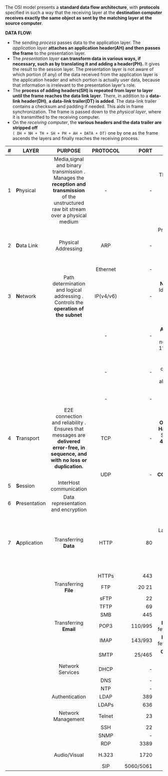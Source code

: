 The OSI model presents a **standard data flow architecture**, with **protocols** specified in such a way that the receiving layer at the **destination computer receives exactly the same object as sent by the matching layer at the source computer**.

**DATA FLOW:**  
+ The *sending process* passes data to the application layer. The *application layer* **attaches an application header(AH) and then passes the frame** to the presentation layer.
+ The *presentation layer* **can transform data in various ways, if necessary, such as by translating it and adding a header(PH).** It gives the result to the session layer. The presentation layer is not aware of which portion (if any) of the data received from the application layer is the application header and which portion is actually user data, because that information is irrelevant to the presentation layer's role.
+ The **process of adding headers(SH) is repeated from layer to layer until the frame reaches the data link layer**. There, in addition to a **data-link header(DH)**, **a data-link trailer(DT) is added**. The data-link trailer contains a checksum and padding if needed. This aids in frame synchronization. The frame is passed down to the *physical layer*, where it is transmitted to the receiving computer.
+ On the *receiving computer*, the **various headers and the data trailer are stripped off**  
`( DH + NH + TH + SH + PH + AH + DATA + DT)` one by one as the frame ascends the layers and finally reaches the receiving process.


| #        | LAYER        | PURPOSE           | PROTOCOL           | PORT  | CONCEPTS  |
| ------------- | ------------- |:-------------:|:-------------:| -----:| -----:|
| 1 | **P**hysical  | Media,signal and binary transmission . Manages the **reception and transmission** of the unstructured raw bit stream over a physical medium | - | - | This puts data onto the wire at the source computer and then it is sent to the destination computer
| 2 | **D**ata Link | Physical Addressing | ARP | - | Provides error-free transfer of **data frames** from one computer to another **over the physical layer**
|  |  |  |  Ethernet | - |
| 3 | **N**etwork  | Path determination and logical addressing . Controls the **operation of the subnet** | IP(v4/v6) | - | **Network Address**: Identifier for **Group** of devices (All Binary 0's in Host portion)
|  |  |  | - | - | **Broadcast Address**: Identifier for **All** devices on network (All Binary 1's in Host portion)
|  |  |  | - | - | **Host Address**: Identifies **Unique** device on network (Anything except all Binary 0's/1's in Host portion)
|  |  |  | - | - | **CIDR Notation** , **IPv4** , **IPv6**
| 4 | **T**ransport  | E2E connection and reliability . Ensures that messages are **delivered error-free, in sequence, and with no loss or duplication.** |  TCP   | -  | **CONNECTION ORIENTED** , **3 Way Handshake** (SYN > SYN-ACK > ACK), **4 Way Disconnect** (FIN > FIN-ACK , FIN > FIN-ACK) ,**RESET**  (RST)
|  |  |  |  UDP | - | **CONNECTIONLESS**
| 5 | **S**ession  | InterHost communication |     |
| 6 | **P**resentation  | Data representation and encryption |     |
| 7 | **A**pplication  |  Transferring **Data**     | HTTP | 80 |Every Layer 7 Protocol has a Layer 4 component called a PORT Number which                                                                 identifies the Application Layer Protocol being used at Layer 4.
|  |  |  |  HTTPs | 443
|  |  |  Transferring **File** |  FTP  | 20 21 | Requires AUTH
|  |  |  |  sFTP | 22 | Requires AUTH
|  |  |  |  TFTP | 69 | NO AUTH
|  |  |  |  SMB | 445 | Requires AUTH
|  |  |  Transferring **Email** |  POP3  | 110/995 | **INCOMING**: Client fetches from server
|  |  |  |  IMAP | 143/993 | **INCOMING**: Client fetches from server
|  |  |  |  SMTP | 25/465 | **OUTGOING**: Client sends to server
|  |  |  Network Services |  DHCP  | - |
|  |  |  |  DNS | - | 
|  |  |  |  NTP | - | 
|  |  |  Authentication |  LDAP  | 389 | 
|  |  |  |  LDAPs | 636 | 
|  |  |  Network Management |  Telnet  | 23 | Requires AUTH
|  |  |  |  SSH | 22 | Requires AUTH
|  |  |  |  SNMP | - | 
|  |  |  |  RDP | 3389 |
|  |  |  Audio/Visual |  H.323  | 1720 | Video Conferencing
|  |  |  |  SIP | 5060/5061 | VOIP
